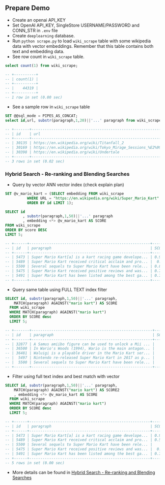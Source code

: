 ## Prepare Demo
* Create an openai API_KEY
* Set OpenAI API_KEY, SingleStore USERNAME/PASSWORD and CONN_STR in `.env` file
* Create `deeplearning` database.
* Run `python scrape.py` to load `wiki_scrape` table with some wikipedia data with vector embeddings. Remember that this table contains both text and embedding data.
* See row count in `wiki_scrape` table.

```sql
select count(1) from wiki_scrape;

-- +----------+
-- | count(1) |
-- +----------+
-- |    44319 |
-- +----------+
-- 1 row in set (0.00 sec)
```

* See a sample row in `wiki_scrape` table

```sql
SET @@sql_mode = PIPES_AS_CONCAT;
select id,url, substr(paragraph,1,20)||'...' paragraph from wiki_scrape limit 3;

-- +-------+-----------------------------------------------------------------+-------------------------+
-- | id    | url                                                             | paragraph               |
-- +-------+-----------------------------------------------------------------+-------------------------+
-- | 30135 | https://en.wikipedia.org/wiki/Titanfall_2                       | The game used a heav... |
-- | 30169 | https://en.wikipedia.org/wiki/Tokyo_Mirage_Sessions_%E2%99%AFFE | The scenario was wri... |
-- | 30398 | https://en.wikipedia.org/wiki/Undertale                         | Monsters will talk t... |
-- +-------+-----------------------------------------------------------------+-------------------------+
-- 3 rows in set (0.02 sec)

```

### Hybrid Search - Re-ranking and Blending Searches

* Query by vector ANN vector index (check explain plan)

```sql
SET @v_mario_kart = (SELECT embedding FROM wiki_scrape 
          WHERE URL = "https://en.wikipedia.org/wiki/Super_Mario_Kart" 
          ORDER BY id LIMIT 1);

SELECT id
        , substr(paragraph,1,50)||'...' paragraph
        , embedding <*> @v_mario_kart AS SCORE
FROM wiki_scrape
ORDER BY score DESC 
LIMIT 5;

-- +------+-------------------------------------------------------+--------------------+
-- | id   | paragraph                                             | SCORE              |
-- +------+-------------------------------------------------------+--------------------+
-- | 5473 | Super Mario Kart[a] is a kart racing game develope... | 0.9999998807907104 |
-- | 5489 | Super Mario Kart received critical acclaim and pro... |  0.832332193851471 |
-- | 5500 | Several sequels to Super Mario Kart have been rele... | 0.8000606298446655 |
-- | 5475 | Super Mario Kart received positive reviews and was... | 0.7844879627227783 |
-- | 5491 | Super Mario Kart has been listed among the best ga... | 0.7702401876449585 |
-- +------+-------------------------------------------------------+--------------------+
```

* Query same table using FULL TEXT index filter

```sql
SELECT id, substr(paragraph,1,50)||'...' paragraph,
    MATCH(paragraph) AGAINST("mario kart") AS SCORE
  FROM wiki_scrape
  WHERE MATCH(paragraph) AGAINST("mario kart")
  ORDER BY SCORE desc 
  LIMIT 5;

-- +-------+-------------------------------------------------------+-------+
-- | id    | paragraph                                             | SCORE |
-- +-------+-------------------------------------------------------+-------+
-- | 32877 | A Samus amiibo figure can be used to unlock a Mii ... |     1 |
-- | 36500 | In Wario's Woods (1994), Wario is the main antagon... |     1 |
-- | 36481 | Waluigi is a playable driver in the Mario Kart ser... |     1 |
-- |  5497 | Nintendo re-released Super Mario Kart in 2017 as p... |     1 |
-- |  5500 | Several sequels to Super Mario Kart have been rele... |     1 |
-- +-------+-------------------------------------------------------+-------+  
```

* Filter using full text index and best match with vector


```sql
SELECT id, substr(paragraph,1,50)||'...' paragraph,
    MATCH(paragraph) AGAINST("mario kart") AS SCORE2
    , embedding <*> @v_mario_kart AS SCORE
  FROM wiki_scrape
  WHERE MATCH(paragraph) AGAINST("mario kart")
  ORDER BY SCORE desc 
  LIMIT 5;

-- +------+-------------------------------------------------------+--------------------+--------------------+
-- | id   | paragraph                                             | SCORE2             | SCORE              |
-- +------+-------------------------------------------------------+--------------------+--------------------+
-- | 5473 | Super Mario Kart[a] is a kart racing game develope... | 0.9420013427734375 | 0.9999998807907104 |
-- | 5489 | Super Mario Kart received critical acclaim and pro... | 0.5303301215171814 |  0.832332193851471 |
-- | 5500 | Several sequels to Super Mario Kart have been rele... |                  1 | 0.8000606298446655 |
-- | 5475 | Super Mario Kart received positive reviews and was... |  0.815587043762207 | 0.7844879627227783 |
-- | 5491 | Super Mario Kart has been listed among the best ga... | 0.7753469347953796 | 0.7702401876449585 |
-- +------+-------------------------------------------------------+--------------------+--------------------+
-- 5 rows in set (0.00 sec)
```


* More details can be found in [Hybrid Search - Re-ranking and Blending Searches](https://docs.singlestore.com/db/v8.5/developer-resources/functional-extensions/hybrid-search-re-ranking-and-blending-searches/)
